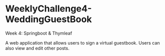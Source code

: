 # WeeklyChallenge4-WeddingGuestBook
Week 4: Springboot &amp; Thymleaf

A web application that allows users to sign a virtual guestbook.
Users can also view and edit other posts. 
